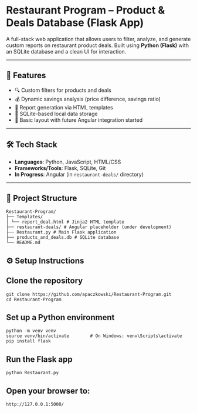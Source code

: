 # Restaurant Program – Product & Deals Database (Flask App)

A full-stack web application that allows users to filter, analyze, and generate custom reports on restaurant product deals. Built using **Python (Flask)** with an SQLite 
database and a clean UI for interaction.

---

## 🚀 Features

- 🔍 Custom filters for products and deals
- 💰 Dynamic savings analysis (price difference, savings ratio)
- 📄 Report generation via HTML templates
- 🧩 SQLite-based local data storage
- 📐 Basic layout with future Angular integration started

---

## 🛠️ Tech Stack

- **Languages**: Python, JavaScript, HTML/CSS
- **Frameworks/Tools**: Flask, SQLite, Git
- **In Progress**: Angular (in `restaurant-deals/` directory)

---

## 📁 Project Structure
```
Restaurant-Program/
├── Templates/
│ └── report_deal.html # Jinja2 HTML template
├── restaurant-deals/ # Angular placeholder (under development)
├── Restaurant.py # Main Flask application
├── products_and_deals.db # SQLite database
└── README.md
```
## ⚙️ Setup Instructions

##  Clone the repository
    git clone https://github.com/apaczkowski/Restaurant-Program.git
    cd Restaurant-Program

##  Set up a Python environment
    python -m venv venv
    source venv/bin/activate        # On Windows: venv\Scripts\activate
    pip install flask

##  Run the Flask app
    python Restaurant.py
    
##  Open your browser to:
    http://127.0.0.1:5000/
  
